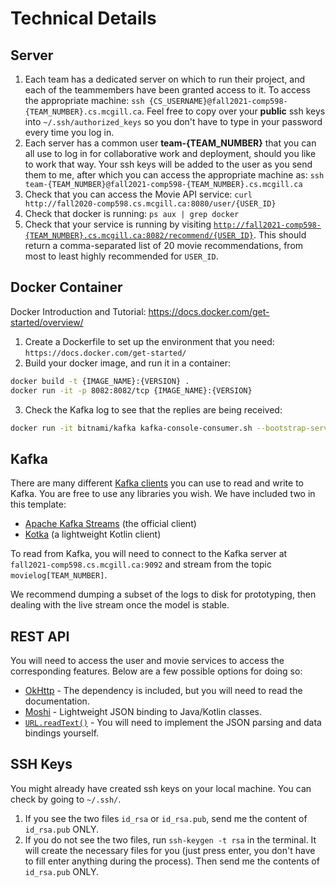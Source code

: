# Technical Details

## Server

1. Each team has a dedicated server on which to run their project, and each of the teammembers have been granted access to it. To access the appropriate machine: `ssh {CS_USERNAME}@fall2021-comp598-{TEAM_NUMBER}.cs.mcgill.ca`. Feel free to copy over your **public** ssh keys into `~/.ssh/authorized_keys` so you don't have to type in your password every time you log in.
2. Each server has a common user **team-{TEAM_NUMBER}** that you can all use to log in for collaborative work and deployment, should you like to work that way. Your ssh keys will be added to the user as you send them to me, after which you can access the appropriate machine as: `ssh team-{TEAM_NUMBER}@fall2021-comp598-{TEAM_NUMBER}.cs.mcgill.ca`
3. Check that you can access the Movie API service: `curl http://fall2020-comp598.cs.mcgill.ca:8080/user/{USER_ID}`
4. Check that docker is running: `ps aux | grep docker`
5. Check that your service is running by visiting [`http://fall2021-comp598-{TEAM_NUMBER}.cs.mcgill.ca:8082/recommend/{USER_ID}`](http://fall2021-comp598-{TEAM_NUMBER}.cs.mcgill.ca:8082/recommend/{USER_ID}). This should return a comma-separated list of 20 movie recommendations, from most to least highly recommended for `USER_ID`.

## Docker Container

Docker Introduction and Tutorial: https://docs.docker.com/get-started/overview/

1. Create a Dockerfile to set up the environment that you need: `https://docs.docker.com/get-started/`
2. Build your docker image, and run it in a container:

```bash
docker build -t {IMAGE_NAME}:{VERSION} .
docker run -it -p 8082:8082/tcp {IMAGE_NAME}:{VERSION}
```
3. Check the Kafka log to see that the replies are being received:

```bash
docker run -it bitnami/kafka kafka-console-consumer.sh --bootstrap-server fall2021-comp598.cs.mcgill.ca:9092 --topic movielog{TEAM_NUMBER}
```

## Kafka

There are many different [Kafka clients](https://docs.confluent.io/current/clients/index.html) you can use to read and write to Kafka. You are free to use any libraries you wish. We have included two in this template:

* [Apache Kafka Streams](https://kafka.apache.org/documentation/streams/) (the official client)
* [Kotka](https://github.com/blueanvil/kotka/) (a lightweight Kotlin client)

To read from Kafka, you will need to connect to the Kafka server at `fall2021-comp598.cs.mcgill.ca:9092` and stream from the topic `movielog[TEAM_NUMBER]`.

We recommend dumping a subset of the logs to disk for prototyping, then dealing with the live stream once the model is stable.

## REST API

You will need to access the user and movie services to access the corresponding features. Below are a few possible options for doing so:

* [OkHttp](https://github.com/square/okhttp) - The dependency is included, but you will need to read the documentation.
* [Moshi](https://github.com/square/moshi) - Lightweight JSON binding to Java/Kotlin classes.
* [`URL.readText()`](https://kotlinlang.org/api/latest/jvm/stdlib/kotlin.io/java.net.-u-r-l/read-text.html) - You will need to implement the JSON parsing and data bindings yourself.

## SSH Keys

You might already have created ssh keys on your local machine. You can check by going to `~/.ssh/`.
1. If you see the two files `id_rsa` or `id_rsa.pub`, send me the content of `id_rsa.pub` ONLY.
2. If you do not see the two files, run `ssh-keygen -t rsa` in the terminal. It will create the necessary files for you (just press enter, you don't have to fill enter anything during the process). Then send me the contents of `id_rsa.pub` ONLY.
